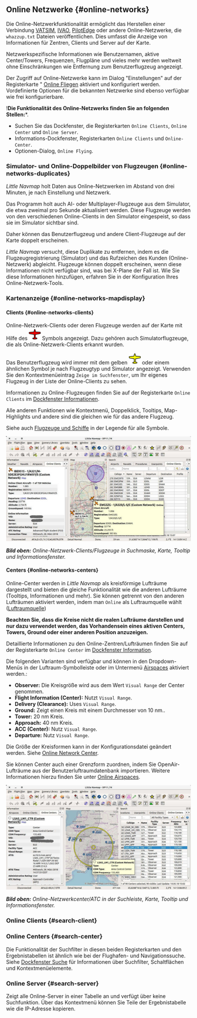 ## Online Netzwerke {#online-networks}

Die Online-Netzwerkfunktionalität ermöglicht das Herstellen einer Verbindung [VATSIM](https://www.vatsim.net), [IVAO](https://ivao.aero), [PilotEdge](https://www.pilotedge.net/)  oder andere Online-Netzwerke, die `whazzup.txt` Dateien veröffentlichen. Dies umfasst die Anzeige von Informationen für Zentren, Clients und Server auf der Karte.

Netzwerkspezifische Informationen wie Benutzernamen, aktive Center/Towers, Frequenzen, Flugpläne und vieles mehr werden weltweit ohne Einschränkungen wie Entfernung zum Benutzerflugzeug angezeigt.

Der Zugriff auf Online-Netzwerke kann im Dialog "Einstellungen" auf der Registerkarte " [Online Fliegen](OPTIONS.md#online-flying) aktiviert und konfiguriert werden. Vordefinierte Optionen für die bekannten Netzwerke sind ebenso verfügbar wie frei konfigurierbare.

!**Die Funktionalität des Online-Netzwerks finden Sie an folgenden Stellen:***.

* Suchen Sie das Dockfenster, die Registerkarten `Online Clients`, `Online Center` und `Online Server`.
* Informations-Dockfenster, Registerkarten `Online Clients` und `Online-Center`.
* Optionen-Dialog, `Online Flying`.

### Simulator- und Online-Doppelbilder von Flugzeugen {#online-networks-duplicates}

_Little Navmap_ holt Daten aus Online-Netzwerken im Abstand von drei Minuten, je nach Einstellung und Netzwerk.

Das Programm holt auch AI- oder Multiplayer-Flugzeuge aus dem Simulator, die etwa zweimal pro Sekunde aktualisiert werden. Diese Flugzeuge werden von den verschiedenen Online-Clients in den Simulator eingespeist, so dass sie im Simulator sichtbar sind.

Daher können das Benutzerflugzeug und andere Client-Flugzeuge auf der Karte doppelt erscheinen.

_Little Navmap_ versucht, diese Duplikate zu entfernen, indem es die Flugzeugregistrierung \(Simulator\) und das Rufzeichen des Kunden \(Online-Netzwerk\) abgleicht. Flugzeuge können doppelt erscheinen, wenn diese Informationen nicht verfügbar sind, was bei X-Plane der Fall ist. Wie Sie diese Informationen hinzufügen, erfahren Sie in der Konfiguration Ihres Online-Netzwerk-Tools.

### Kartenanzeige {#online-networks-mapdisplay}

#### Clients {#online-networks-clients}

Online-Netzwerk-Clients oder deren Flugzeuge werden auf der Karte mit Hilfe des ![Online in Flight](../images/icons/aircraft_online.png) Symbols angezeigt. Dazu gehören auch Simulatorflugzeuge, die als Online-Netzwerk-Clients erkannt wurden.

Das Benutzerflugzeug wird immer mit dem gelben ![Small GA](../images/icons/aircraft_small_user.png) oder einem ähnlichen Symbol je nach Flugzeugtyp und Simulator angezeigt. Verwenden Sie den Kontextmenüeintrag `Zeige im Suchfenster`, um Ihr eigenes Flugzeug in der Liste der Online-Clients zu sehen.

Informationen zu Online-Flugzeugen finden Sie auf der Registerkarte `Online Clients` im [Dockfenster Informationen](INFO.md).

Alle anderen Funktionen wie Kontextmenü, Doppelklick, Tooltips, Map-Highlights und andere sind die gleichen wie für das andere Flugzeug.

Siehe auch [Flugzeuge und Schiffe](LEGEND.md#vehicles) in der Legende für alle Symbole.

![Online Network Aircraft](../images/online_aircraft.jpg "Online Network Aircraft")

_**Bild oben:** Online-Netzwerk-Clients/Flugzeuge in Suchmaske, Karte, Tooltip und Informationsfenster._

#### Centers {#online-networks-centers}

Online-Center werden in _Little Navmap_ als kreisförmige Lufträume dargestellt und bieten die gleiche Funktionalität wie die anderen Lufträume (Tooltips, Informationen und mehr). Sie können getrennt von den anderen Lufträumen aktiviert werden, indem man `Online` als Luftraumquelle wählt ([Luftraumquelle](MENUS.md#airspace-source))

**Beachten Sie, dass die Kreise nicht die realen Lufträume darstellen und nur dazu verwendet werden, das Vorhandensein eines aktiven Centers, Towers, Ground oder einer anderen Position anzuzeigen.**

Detaillierte Informationen zu den Online-Zentren/Lufträumen finden Sie auf der Registerkarte `Online Center` im [Dockfenster Information](INFO.md).

Die folgenden Varianten sind verfügbar und können in den Dropdown-Menüs in der Luftraum-Symbolleiste oder im Untermenü  [Airspaces](MENUS.md#airspaces) aktiviert werden.:

* **Observer:** Die Kreisgröße wird aus dem Wert `Visual Range` der Center genommen.
* **Flight Information (Center):** Nutzt `Visual Range`.
* **Delivery (Clearance):** Uses `Visual Range`.
* **Ground:** Zeigt einen Kreis mit einem Durchmesser von 10 nm..
* **Tower:** 20 nm Kreis.
* **Approach:** 40 nm Kreis.
* **ACC (Center):** Nutz `Visual Range`.
* **Departure:** Nutz `Visual Range`.

Die Größe der Kreisformen kann in der Konfigurationsdatei geändert werden. Siehe [Online Network Center](CUSTOMIZE.md#customize-online-center).

Sie können Center auch einer Grenzform zuordnen, indem Sie OpenAir-Lufträume aus der Benutzerluftraumdatenbank importieren. Weitere Informationen hierzu finden Sie unter [Online Airspaces](SCENERY.md#load-scenery-library-online-airspaces).

![Customize Online Network Centers](../images/online_center.jpg "Online Network Center")

_**Bild oben:** Online-Netzwerkcenter/ATC in der Suchleiste, Karte, Tooltip und Informationsfenster._


### Online Clients {#search-client}
### Online Centers {#search-center}

Die Funktionalität der Suchfilter in diesen beiden Registerkarten und den Ergebnistabellen ist ähnlich wie bei der Flughafen- und Navigationssuche. Siehe [Dockfenster Suche](SEARCH.md) für Informationen über Suchfilter, Schaltflächen und Kontextmenüelemente.

### Online Server {#search-server}

Zeigt alle Online-Server in einer Tabelle an und verfügt über keine Suchfunktion. Über das Kontextmenü können Sie Teile der Ergebnistabelle wie die IP-Adresse kopieren.

